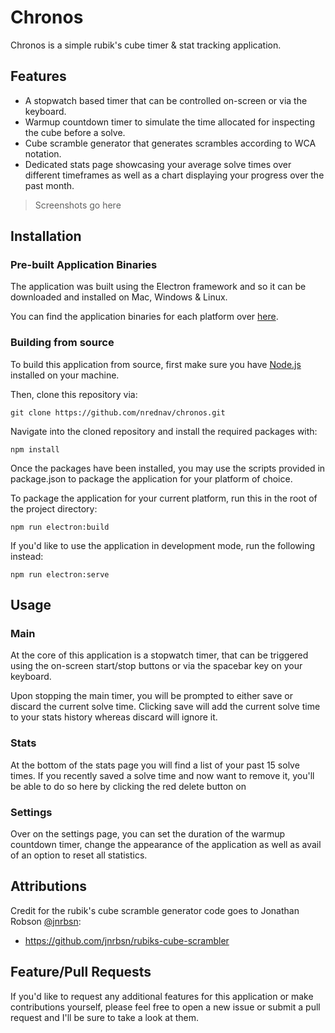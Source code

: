 # Chronos

Chronos is a simple rubik's cube timer & stat tracking application. 

## Features
* A stopwatch based timer that can be controlled on-screen or via the keyboard.
* Warmup countdown timer to simulate the time allocated for inspecting the cube before a solve.
* Cube scramble generator that generates scrambles according to WCA notation.
* Dedicated stats page showcasing your average solve times over different timeframes as well as a chart displaying your progress over the past month.

> Screenshots go here

## Installation

### Pre-built Application Binaries
The application was built using the Electron framework and so it can be downloaded and installed on Mac, Windows & Linux.

You can find the application binaries for each platform over [here](https://github.com/nrednav/chronos/releases).

### Building from source
To build this application from source, first make sure you have [Node.js](https://nodejs.org/en/) installed on your machine.

Then, clone this repository via:

`git clone https://github.com/nrednav/chronos.git`

Navigate into the cloned repository and install the required packages with:

`npm install`

Once the packages have been installed, you may use the scripts provided in package.json to package the application for your platform of choice.

To package the application for your current platform, run this in the root of the project directory:

`npm run electron:build`

If you'd like to use the application in development mode, run the following instead:

`npm run electron:serve`

## Usage

### Main
At the core of this application is a stopwatch timer, that can be triggered using the on-screen start/stop buttons or via the spacebar key on your keyboard.

Upon stopping the main timer, you will be prompted to either save or discard the current solve time. Clicking save will add the current solve time to your stats history whereas discard will ignore it.

### Stats
At the bottom of the stats page you will find a list of your past 15 solve times. If you recently saved a solve time and now want to remove it, you'll be able to do so here by clicking the red delete button on 

### Settings
Over on the settings page, you can set the duration of the warmup countdown timer, change the appearance of the application as well as avail of an option to reset all statistics.

## Attributions

Credit for the rubik's cube scramble generator code goes to Jonathan Robson [@jnrbsn](https://github.com/jnrbsn): 

* https://github.com/jnrbsn/rubiks-cube-scrambler

## Feature/Pull Requests

If you'd like to request any additional features for this application or make contributions yourself, please feel free to open a new issue or submit a pull request and I'll be sure to take a look at them.